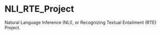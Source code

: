 # NLI_RTE_Project
Natural Language Inference (NLI), or Recognizing Textual Entailment (RTE) Project.
